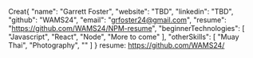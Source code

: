 Creat{
"name": "Garrett Foster",
"website": "TBD",
"linkedin": "TBD",
"github": "WAMS24",
"email": "grfoster24@gmail.com",
"resume": "https://github.com/WAMS24/NPM-resume",
"beginnerTechnologies": [
"Javascript",
"React",
"Node",
"More to come"
],
"otherSkills": [
"Muay Thai",
"Photography",
""
]
}
resume: https://github.com/WAMS24/
